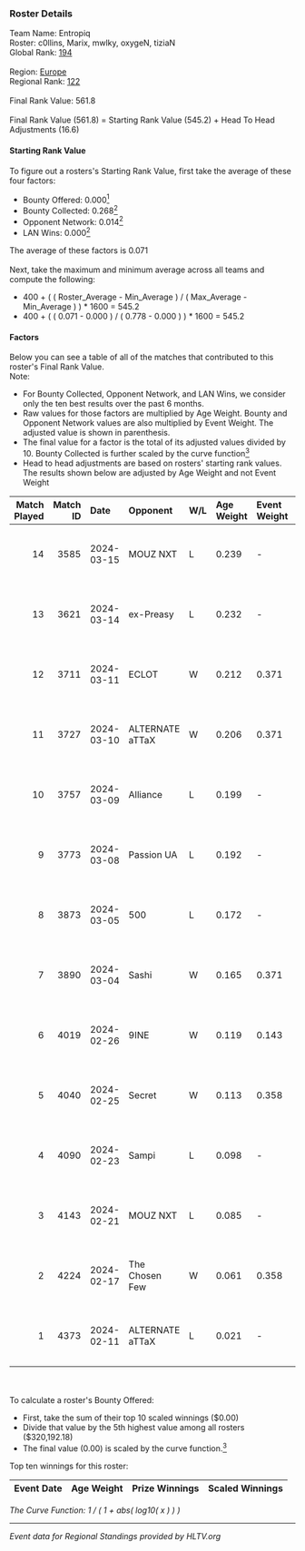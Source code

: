 ### Roster Details<br />
Team Name: Entropiq<br />
Roster: c0llins, Marix, mwlky, oxygeN, tiziaN<br />
Global Rank: [194](../standings_global.md)<br />
<br />
Region: [Europe]( ../standings_europe.md)<br />
Regional Rank: [122]( ../standings_europe.md)<br />
<br />
Final Rank Value:  561.8<br />
<br />
Final Rank Value (561.8) = Starting Rank Value (545.2) + Head To Head Adjustments (16.6)<br />

#### Starting Rank Value<br />
To figure out a rosters's Starting Rank Value, first take the average of these four factors:<br />
- Bounty Offered: 0.000[<sup>1</sup>](#table2)
- Bounty Collected: 0.268[<sup>2</sup>](#table1)
- Opponent Network: 0.014[<sup>2</sup>](#table1)
- LAN Wins: 0.000[<sup>2</sup>](#table1)

The average of these factors is 0.071<br />
<br />
Next, take the maximum and minimum average across all teams and compute the following:<br />
- 400 + ( ( Roster_Average - Min_Average ) / ( Max_Average - Min_Average ) ) * 1600 = 545.2
- 400 + ( ( 0.071 - 0.000 ) / ( 0.778 - 0.000 ) ) * 1600 = 545.2


#### Factors<br />
Below you can see a table of all of the matches that contributed to this roster's Final Rank Value.<br />
Note:<br />

- For Bounty Collected, Opponent Network, and LAN Wins, we consider only the ten best results over the past 6 months.
- Raw values for those factors are multiplied by Age Weight. Bounty and Opponent Network values are also multiplied by Event Weight. The adjusted value is shown in parenthesis.
- The final value for a factor is the total of its adjusted values divided by 10. Bounty Collected is further scaled by the curve function[<sup>3</sup>](#curveFunction)
- Head to head adjustments are based on rosters' starting rank values. The results shown below are adjusted by Age Weight and not Event Weight
<span id="table1"></span><br />


| Match Played | Match ID | Date       | Opponent        | W/L | Age Weight | Event Weight | Bounty Collected | Opponent Network | LAN Wins  | H2H Adj. | Roster                                |
| -: | -: | :- | :- | :- | :- | :- | :- | :- | :- | -: | :- |
|           14 |     3585 | 2024-03-15 | MOUZ NXT        | L   | 0.239      | -            | -                | -                | -         |    -0.48 | c0llins, Marix, mwlky, oxygeN, tiziaN |
|           13 |     3621 | 2024-03-14 | ex-Preasy       | L   | 0.232      | -            | -                | -                | -         |    -1.57 | c0llins, Marix, mwlky, oxygeN, tiziaN |
|           12 |     3711 | 2024-03-11 | ECLOT           | W   | 0.212      | 0.371        | 0.061 (0.005)    | 0.537 (0.042)    | 0 (0.000) |     6.50 | c0llins, Marix, mwlky, oxygeN, tiziaN |
|           11 |     3727 | 2024-03-10 | ALTERNATE aTTaX | W   | 0.206      | 0.371        | 0.031 (0.002)    | 0.537 (0.041)    | 0 (0.000) |     5.96 | c0llins, Marix, mwlky, oxygeN, tiziaN |
|           10 |     3757 | 2024-03-09 | Alliance        | L   | 0.199      | -            | -                | -                | -         |    -0.98 | c0llins, Marix, mwlky, oxygeN, tiziaN |
|            9 |     3773 | 2024-03-08 | Passion UA      | L   | 0.192      | -            | -                | -                | -         |    -0.28 | c0llins, Marix, mwlky, oxygeN, tiziaN |
|            8 |     3873 | 2024-03-05 | 500             | L   | 0.172      | -            | -                | -                | -         |    -1.60 | c0llins, Marix, mwlky, oxygeN, tiziaN |
|            7 |     3890 | 2024-03-04 | Sashi           | W   | 0.165      | 0.371        | 0.184 (0.011)    | 0.958 (0.059)    | 0 (0.000) |     5.03 | c0llins, Marix, mwlky, oxygeN, tiziaN |
|            6 |     4019 | 2024-02-26 | 9INE            | W   | 0.119      | 0.143        | 0.000 (0.000)    | 0.006 (0.000)    | 0 (0.000) |     1.65 | c0llins, Marix, mwlky, oxygeN, tiziaN |
|            5 |     4040 | 2024-02-25 | Secret          | W   | 0.113      | 0.358        | 0.000 (0.000)    | 0.055 (0.002)    | 0 (0.000) |     1.74 | c0llins, Marix, mwlky, oxygeN, tiziaN |
|            4 |     4090 | 2024-02-23 | Sampi           | L   | 0.098      | -            | -                | -                | -         |    -0.40 | c0llins, Marix, mwlky, oxygeN, tiziaN |
|            3 |     4143 | 2024-02-21 | MOUZ NXT        | L   | 0.085      | -            | -                | -                | -         |    -0.15 | c0llins, Marix, mwlky, oxygeN, tiziaN |
|            2 |     4224 | 2024-02-17 | The Chosen Few  | W   | 0.061      | 0.358        | 0.001 (0.000)    | 0.038 (0.001)    | 0 (0.000) |     1.29 | c0llins, Marix, mwlky, oxygeN, tiziaN |
|            1 |     4373 | 2024-02-11 | ALTERNATE aTTaX | L   | 0.021      | -            | -                | -                | -         |    -0.05 | c0llins, Marix, mwlky, oxygeN, tiziaN |

<br />
<span id="table2"></span><br />
To calculate a roster's Bounty Offered:<br />

- First, take the sum of their top 10 scaled winnings ($0.00)
- Divide that value by the 5th highest value among all rosters ($320,192.18)
- The final value (0.00) is scaled by the curve function.[<sup>3</sup>](#curveFunction)

Top ten winnings for this roster:<br />

| Event Date | Age Weight | Prize Winnings | Scaled Winnings |
| :- | -: | :- | :- |


<span id="curveFunction"></span>_The Curve Function: 1 / ( 1 + abs( log10( x ) ) )_<br />

---
_Event data for Regional Standings provided by HLTV.org_<br />
